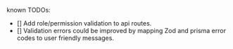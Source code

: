 known TODOs:

- [] Add role/permission validation to api routes.
- [] Validation errors could be improved by mapping Zod and prisma error codes to user friendly messages.
